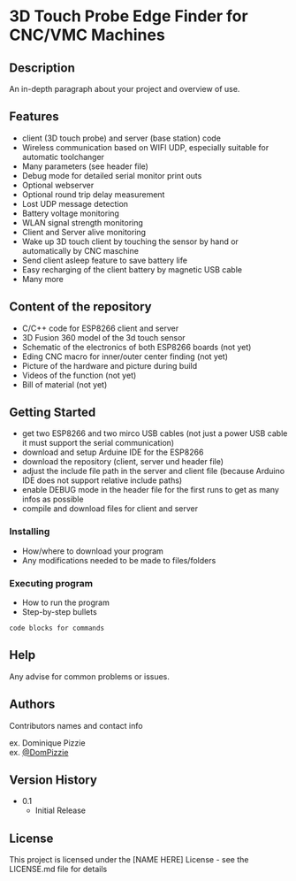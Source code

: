 # 3D Touch Probe Edge Finder for CNC/VMC Machines
## Description

An in-depth paragraph about your project and overview of use.

## Features
* client (3D touch probe) and server (base station) code 
* Wireless communication based on WIFI UDP, especially suitable for automatic toolchanger
* Many parameters (see header file)
* Debug mode for detailed serial monitor print outs
* Optional webserver
* Optional round trip delay measurement
* Lost UDP message detection
* Battery voltage monitoring
* WLAN signal strength monitoring
* Client and Server alive monitoring
* Wake up 3D touch client by touching the sensor by hand or automatically by CNC maschine
* Send client asleep feature to save battery life
* Easy recharging of the client battery by magnetic USB cable
* Many more

## Content of the repository
* C/C++ code for ESP8266 client and server
* 3D Fusion 360 model of the 3d touch sensor
* Schematic of the electronics of both ESP8266 boards (not yet)
* Eding CNC macro for inner/outer center finding (not yet)
* Picture of the hardware and picture during build
* Videos of the function (not yet)
* Bill of material (not yet)

## Getting Started
* get two ESP8266 and two mirco USB cables (not just a power USB cable it must support the serial communication)
* download and setup Arduine IDE for the ESP8266
* download the repository (client, server und header file)
* adjust the include file path in the server and client file (because Arduino IDE does not support relative include paths)
* enable DEBUG mode in the header file for the first runs to get as many infos as possible
* compile and download files for client and server


### Installing

* How/where to download your program
* Any modifications needed to be made to files/folders

### Executing program

* How to run the program
* Step-by-step bullets
```
code blocks for commands
```

## Help

Any advise for common problems or issues.


## Authors

Contributors names and contact info

ex. Dominique Pizzie  
ex. [@DomPizzie](https://twitter.com/dompizzie)

## Version History

* 0.1
    * Initial Release

## License

This project is licensed under the [NAME HERE] License - see the LICENSE.md file for details

